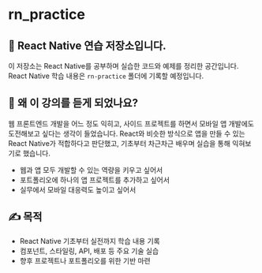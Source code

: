 # rn_practice

## 📱 React Native 연습 저장소입니다.

이 저장소는 React Native를 공부하며 실습한 코드와 예제를 정리한 공간입니다.  
React Native 학습 내용은 `rn-practice` 폴더에 기록할 예정입니다.

## 👀 왜 이 강의를 듣게 되었나요?

웹 프론트엔드 개발을 어느 정도 익히고, 사이드 프로젝트를 하면서 모바일 앱 개발에도 도전해보고 싶다는 생각이 들었습니다.
React와 비슷한 방식으로 앱을 만들 수 있는 React Native가 적합하다고 판단했고, 기초부터 차근차근 배우며 실습을 통해 익혀보기로 했습니다. 

- 웹과 앱 모두 개발할 수 있는 역량을 키우고 싶어서
- 포트폴리오에 하나의 앱 프로젝트를 추가하고 싶어서
- 실무에서 모바일 대응력도 높이고 싶어서

## ✍️ 목적

- React Native 기초부터 실전까지 학습 내용 기록
- 컴포넌트, 스타일링, API, 배포 등 주요 기술 실습
- 향후 프로젝트나 포트폴리오를 위한 기반 마련